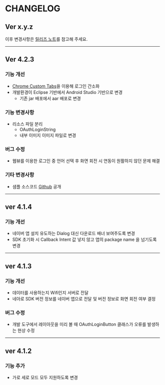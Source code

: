 # CHANGELOG

## Ver x.y.z
이후 변경사항은 [릴리즈 노트](https://github.com/naver/naveridlogin-sdk-android/wiki/%EB%A6%B4%EB%A6%AC%EC%A6%88-%EB%85%B8%ED%8A%B8)를 참고해 주세요.

---

## Ver 4.2.3

### 기능 개선

* [Chrome Custom Tabs](https://developer.chrome.com/multidevice/android/customtabs)을 이용해 로그인 간소화
* 개발환경이 Eclipse 기반에서 Android Studio 기반으로 변경
  * 기존 jar 배포에서 aar 배포로 변경

### 기능 변경사항

* 리소스 파일 분리
  * OAuthLoginString
  * 내부 이미지 이미지 파일로 변경

### 버그 수정

* 웹뷰를 이용한 로그인 중 언어 선택 후 화면 회전 시 연동이 원활하지 않던 문제 해결

### 기타 변경사항

* 샘플 소스코드 [Github](https://github.com/naver/naveridlogin-sdk-android) 공개

---

## ver 4.1.4

### 기능 개선

* 네이버 앱 설치 유도하는 Dialog 대신 다운로드 배너 보여주도록 변경
* SDK 초기화 시 Callback Intent 값 넣지 않고 앱의 package name 을 넘기도록 변경

---

## ver 4.1.3

### 기능 개선

* 데이터를 사용하는지 Wifi인지 서버로 전달
* 네아로 SDK 버전 정보를 네이버 앱으로 전달 및 버전 정보로 화면 회전 여부 결정

### 버그 수정

* 개발 도구에서 레이아웃을 미리 볼 때 OAuthLoginButton 클래스가 오류를 발생하는 현상 수정

---

## ver 4.1.2

### 기능 추가

* 가로 세로 모드 모두 지원하도록 변경